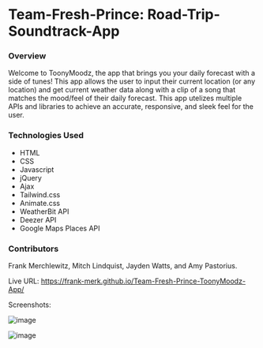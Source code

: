 # Team-Fresh-Prince: Road-Trip-Soundtrack-App

### Overview

Welcome to ToonyMoodz, the app that brings you your daily forecast with a side of tunes! This app allows the user to input their current location (or any location) and get current weather data along with a clip of a song that matches the mood/feel of their daily forecast. This app utelizes multiple APIs and libraries to achieve an accurate, responsive, and sleek feel for the user.  

### Technologies Used

* HTML
* CSS
* Javascript
* jQuery
* Ajax
* Tailwind.css
* Animate.css
* WeatherBit API
* Deezer API
* Google Maps Places API
### Contributors

Frank Merchlewitz, Mitch Lindquist, Jayden Watts, and Amy Pastorius.

Live URL: https://frank-merk.github.io/Team-Fresh-Prince-ToonyMoodz-App/

Screenshots:

![image](https://user-images.githubusercontent.com/74335621/106964139-47162e00-6707-11eb-87a1-831f04dc86c0.png)

![image](https://user-images.githubusercontent.com/74335621/106691174-aace1900-6598-11eb-99b4-f45d4f942d7c.png)
